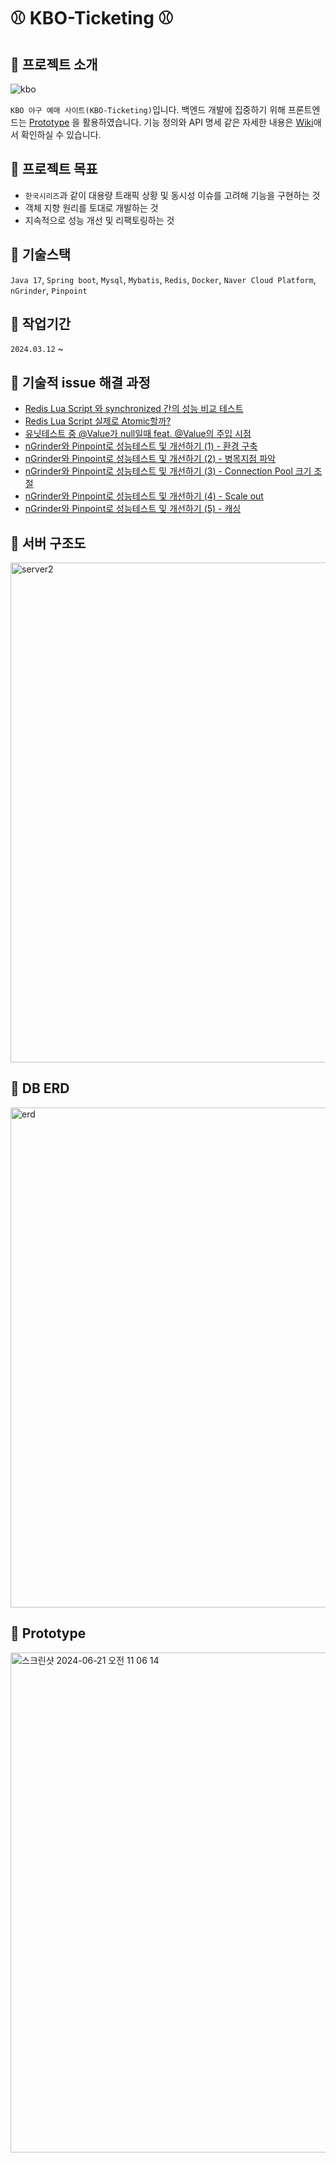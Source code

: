 # ⚾ KBO-Ticketing ⚾

## 📌 프로젝트 소개

![kbo](https://github.com/f-lab-edu/kbo-ticketing/assets/59499600/2af013e7-c460-45dd-8123-d9c1daa9edbf)

`KBO 야구 예매 사이트(KBO-Ticketing)`입니다. 백엔드 개발에 집중하기 위해
프론트엔드는 [Prototype](https://ovenapp.io/view/LGQwJohSa02Ln3DJ18z8umKmDUtWxCww/) 을 활용하였습니다.
기능 정의와 API 명세 같은 자세한 내용은 [Wiki](https://github.com/f-lab-edu/kbo-ticketing/wiki)애서 확인하실 수 있습니다.

## 📌 프로젝트 목표

- `한국시리즈`과 같이 대용량 트래픽 상황 및 동시성 이슈를 고려해 기능을 구현하는 것
- 객체 지향 원리를 토대로 개발하는 것
- 지속적으로 성능 개선 및 리팩토링하는 것

## 📌 기술스택

`Java 17`, `Spring boot`, `Mysql`, `Mybatis`, `Redis`, `Docker`, `Naver Cloud Platform`, `nGrinder`, `Pinpoint`

## 📌 작업기간

`2024.03.12` ~

## 📌 기술적 issue 해결 과정

- [Redis Lua Script 와 synchronized 간의 성능 비교 테스트](https://azelhhh.tistory.com/115)
- [Redis Lua Script 실제로 Atomic할까?](https://azelhhh.tistory.com/116)
- [유닛테스트 중 @Value가 null일때 feat. @Value의 주입 시점](https://azelhhh.tistory.com/117)
- [nGrinder와 Pinpoint로 성능테스트 및 개선하기 (1) - 환경 구축](https://azelhhh.tistory.com/118)
- [nGrinder와 Pinpoint로 성능테스트 및 개선하기 (2) - 병목지점 파악](https://azelhhh.tistory.com/119)
- [nGrinder와 Pinpoint로 성능테스트 및 개선하기 (3) - Connection Pool 크기 조절](https://azelhhh.tistory.com/120)
- [nGrinder와 Pinpoint로 성능테스트 및 개선하기 (4) - Scale out](https://azelhhh.tistory.com/122)
- [nGrinder와 Pinpoint로 성능테스트 및 개선하기 (5) - 캐싱](https://azelhhh.tistory.com/124)

## 📌 서버 구조도

<img width="800" alt="server2" src="https://github.com/f-lab-edu/kbo-ticketing/assets/59499600/b535e355-2253-4cfd-b371-dae2ee48ceed">

## 📌 DB ERD

<img width="800" alt="erd" src="https://github.com/f-lab-edu/kbo-ticketing/assets/59499600/e5a5b8e4-30f2-4cad-8c10-dfbe90a68236">

## 📌 Prototype

<img width="800" alt="스크린샷 2024-06-21 오전 11 06 14" src="https://github.com/f-lab-edu/kbo-ticketing/assets/59499600/5cdc25cd-006e-46d9-b9b4-a73ca933a7ac">